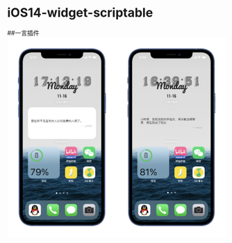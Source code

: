 # iOS14-widget-scriptable

##一言插件
![一言插件](https://raw.githubusercontent.com/iCharlesZ/FigureBed/master/img/iOS14-widget-scriptable/hitokoto.png)
